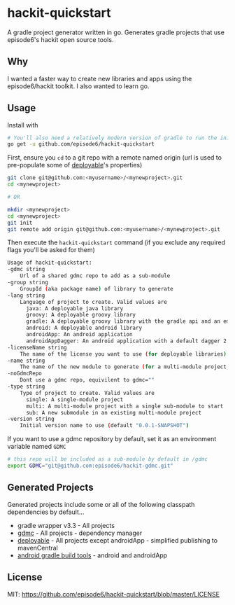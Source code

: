# hackit-quickstart
A gradle project generator written in go. Generates gradle projects that use episode6's hackit open source tools.

## Why
I wanted a faster way to create new libraries and apps using the episode6/hackit toolkit. I also wanted to learn go.

## Usage
Install with
```bash
# You'll also need a relatively modern version of gradle to run the initial wrapper task
go get -u github.com/episode6/hackit-quickstart
```
First, ensure you `cd` to a git repo with a remote named origin (url is used to pre-populate some of [deployable](https://github.com/episode6/deployable)'s properties)
```bash
git clone git@github.com:<myusername>/<mynewproject>.git
cd <mynewproject>

# OR

mkdir <mynewproject>
cd <mynewproject>
git init
git remote add origin git@github.com:<myusername>/<mynewproject>.git
```
Then execute the `hackit-quickstart` command (if you exclude any required flags you'll be asked for them)
```bash
Usage of hackit-quickstart:
-gdmc string
    Url of a shared gdmc repo to add as a sub-module
-group string
    GroupId (aka package name) of library to generate
-lang string
    Language of project to create. Valid values are
      java: A deployable java library
      groovy: A deployable groovy library
      gradle: A deployable groovy library with the gradle api and an empty gradle plugin.
      android: A deployable android library
      androidApp: An android application
      androidAppDagger: An android application with a default dagger 2 implementation
-licenseName string
    The name of the license you want to use (for deployable libraries) (default "The MIT License (MIT)")
-name string
    The name of the new module to generate (for a multi-module project, this will be the sub-modules name)
-noGdmcRepo
    Dont use a gdmc repo, equivilent to gdmc=""
-type string
    Type of project to create. Valid values are
      single: A single-module project
      multi: A multi-module project with a single sub-module to start
      sub: A new submodule in an existing multi-module project
-version string
    Initial version name to use (default "0.0.1-SNAPSHOT")
```

If you want to use a gdmc repository by default, set it as an environment variable named `GDMC`
```bash
# this repo will be included as a sub-module by default in /gdmc
export GDMC="git@github.com:episode6/hackit-gdmc.git"
```

## Generated Projects
Generated projects include some or all of the following classpath dependencies by default...
- gradle wrapper v3.3 - All projects
- [gdmc](https://github.com/episode6/gdmc) - All projects - dependency manager
- [deployable](https://github.com/episode6/deployable) - All projects except androidApp - simplified publishing to mavenCentral
- [android gradle build tools](https://developer.android.com/studio/releases/gradle-plugin.html) - android and androidApp

## License
MIT: https://github.com/episode6/hackit-quickstart/blob/master/LICENSE
